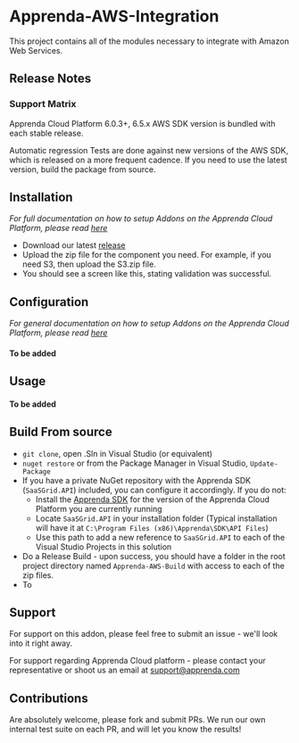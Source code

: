 
Apprenda-AWS-Integration
========================

This project contains all of the modules necessary to integrate with Amazon Web Services.

Release Notes
--------------

### Support Matrix
Apprenda Cloud Platform 6.0.3+, 6.5.x
AWS SDK version is bundled with each stable release.

Automatic regression Tests are done against new versions of the AWS SDK, which is released on a more frequent cadence. If you need to use the latest version, build the package from source.

Installation
------------
_For full documentation on how to setup Addons on the Apprenda Cloud Platform, please read [here]()_
- Download our latest [release]()
- Upload the zip file for the component you need. For example, if you need S3, then upload the S3.zip file.
- You should see a screen like this, stating validation was successful.

Configuration
-------------
_For general documentation on how to setup Addons on the Apprenda Cloud Platform, please read [here]()_

#### To be added

Usage
-----

#### To be added

Build From source
-----------------
- `git clone`, open .Sln in Visual Studio (or equivalent)
- `nuget restore` or from the Package Manager in Visual Studio, `Update-Package`
- If you have a private NuGet repository with the Apprenda SDK (`SaaSGrid.API`) included, you can configure it accordingly. If you do not:
  - Install the [Apprenda SDK](http://docs.apprenda.com/downloads) for the version of the Apprenda Cloud Platform you are currently running
  - Locate `SaaSGrid.API` in your installation folder (Typical installation will have it at `C:\Program Files (x86)\Apprenda\SDK\API Files`)
  - Use this path to add a new reference to `SaaSGrid.API` to each of the Visual Studio Projects in this solution
- Do a Release Build - upon success, you should have a folder in the root project directory named `Apprenda-AWS-Build` with access to each of the zip files.
- To 

Support
-------
For support on this addon, please feel free to submit an issue - we'll look into it right away.

For support regarding Apprenda Cloud platform - please contact your representative or shoot us an email at support@apprenda.com

Contributions
-------------
Are absolutely welcome, please fork and submit PRs. We run our own internal test suite on each PR, and will let you know the results!
